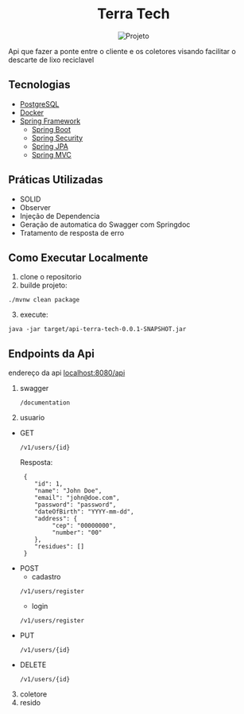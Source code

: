 <h1 align="center">
 Terra Tech 
</h1>
<div align="center">
   <img src="https://img.shields.io/static/v1?label=Tipo&message=Projeto&color=8257E5&labelColor=000000" alt="Projeto" />
</div>


Api que fazer a ponte entre o cliente e os coletores visando facilitar o descarte de lixo reciclavel

## Tecnologias  
- [PostgreSQL](https://www.postgresql.org/)
- [Docker](https://www.docker.com/)
- [Spring Framework](https://spring.io)
   - [Spring Boot](https://spring.io/projects/spring-boot) 
   - [Spring Security](https://spring.io/projects/spring-security)
   - [Spring JPA](https://spring.io/projects/spring-data-jpa)
   - [Spring MVC](https://docs.spring.io/spring-framework/reference/web.html)

## Práticas Utilizadas
- SOLID
- Observer
- Injeção de Dependencia
- Geração de automatica do Swagger com Springdoc
- Tratamento de resposta de erro

## Como Executar Localmente

1. clone o repositorio
2. builde projeto:
```
./mvnw clean package
```
3. execute:
```
java -jar target/api-terra-tech-0.0.1-SNAPSHOT.jar
```

## Endpoints da Api

endereço da api [localhost:8080/api](http://localhost:8080/api)


1. swagger
   ```
   /documentation
   ```
3.  usuario
   - GET
     ```
     /v1/users/{id}
     ```
     Resposta:
     ```
      {
         "id": 1,
         "name": "John Doe",
         "email": "john@doe.com",
         "password": "password",
         "dateOfBirth": "YYYY-mm-dd",
         "address": {
              "cep": "00000000",
              "number": "00"
         },
         "residues": []
      }
     ```
   - POST
      - cadastro 
     ```
     /v1/users/register
     ```
     - login
     ```
     /v1/users/register
     ```
   - PUT
     ```
     /v1/users/{id}
     ```
   - DELETE
     ```
     /v1/users/{id}
     ```
3. coletore
4. resido
